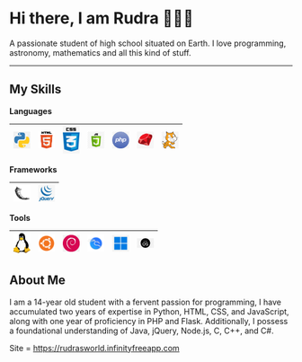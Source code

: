 
<h1>Hi there, I am <a target="_blank">Rudra</a> 👨🏻‍💻</h1> 



A passionate student of high school situated on Earth. I love programming, astronomy, mathematics and all this kind of stuff.

---

 ## My Skills 

 **Languages**
 
 <img alt="Python" width="30px" src="/assets/pythonlogo.webp"/>|<img alt="HTML" width="30px" src="/assets/htmllogo.webp"/>|<img alt="CSS" width="30px" src="/assets/csslogo.webp"/>|<img alt="Javascript" width="30px" src="/assets/jslogo.webp"/>|<img alt="PHP" width="30px" src="/assets/phplogo.webp"/>|<img alt="Ruby" width="30px" src="/assets/rubylogo.webp"/>|<img alt="Scratch" width="30px" src="/assets/scratchlogo.webp"/>
 |--|--|--|--|--|--|--|
 
 **Frameworks**
 
 <img alt="Flask" width="30px" src="/assets/Flasklogo.webp"/>|<img alt="Jquery" width="30px" src="/assets/jquerylogo.webp"/>|
 |--|--|
 
 **Tools**
 
 <img alt="Linux" width="30px" src="/assets/linuxlogo.webp"/>|<img alt="Ubuntu" width="30px" src="/assets/ubuntulogo.webp"/>|<img alt="Debian" width="30px" src="/assets/debianlogo.webp"/>|<img alt="Kalilinux" width="30px" src="/assets/kalilinuxlogo.webp"/>|<img alt="Windows" width="30px" src="/assets/windowslogo.webp"/>|<img alt="MacOS" width="30px" src="/assets/macoslogo.webp"/>
 |--|--|--|--|--|--|

 **About Me**
---

I am a 14-year old student with a fervent passion for programming, I have accumulated two years of expertise in Python, HTML, CSS, and JavaScript, along with one year of proficiency in PHP and Flask. Additionally, I possess a foundational understanding of Java, jQuery, Node.js, C, C++, and C#.


Site = https://rudrasworld.infinityfreeapp.com
